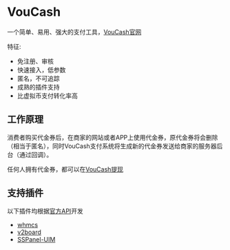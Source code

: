 VouCash
===========

一个简单、易用、强大的支付工具，[VouCash官网](https://voucash.com/)

特征:
- 免注册、审核
- 快速接入，低参数
- 匿名，不可追踪
- 成熟的插件支持
- 比虚拟币支付转化率高

工作原理
------

消费者购买代金券后，在商家的网站或者APP上使用代金券，原代金券将会删除（相当于匿名），同时VouCash支付系统将生成新的代金券发送给商家的服务器后台（通过回调）。

任何人拥有代金券，都可以在[VouCash提现](https://voucash.com/cn/redeem)

支持插件
------

以下插件均根据[官方API](https://voucash.com/cn/merchant)开发

- [whmcs](https://github.com/voucash/whmcs)
- [v2board](https://github.com/voucash/v2board)
- [SSPanel-UIM](https://github.com/voucash/sspanel-uim)